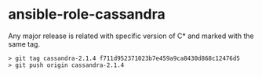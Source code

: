ansible-role-cassandra
======================

Any major release is related with specific version of C* and marked with the same tag.  
```
> git tag cassandra-2.1.4 f711d952371023b7e459a9ca8430d868c12476d5
> git push origin cassandra-2.1.4
```
